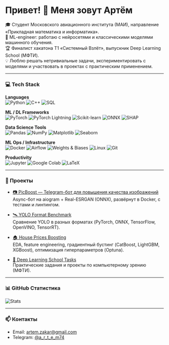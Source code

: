 # Привет! 👋 Меня зовут Артём  

🎓 Студент Московского авиационного института (МАИ), направление «Прикладная математика и информатика».  
🤖 ML-engineer: работаю с нейросетями и классическими моделями машинного обучения.  
🏆 Финалист хакатона T1 «Системный Взлёт», выпускник Deep Learning School (МФТИ).  
💡 Люблю решать нетривиальные задачи, экспериментировать с моделями и участвовать в проектах с практическим применением.

---

### 💻 Tech Stack

**Languages**  
![Python](https://img.shields.io/badge/Python-3776AB?style=for-the-badge&logo=python&logoColor=white)
![C++](https://img.shields.io/badge/C++-00599C?style=for-the-badge&logo=cplusplus&logoColor=white)
![SQL](https://img.shields.io/badge/SQL-336791?style=for-the-badge&logo=postgresql&logoColor=white)

**ML / DL Frameworks**  
![PyTorch](https://img.shields.io/badge/PyTorch-EE4C2C?style=for-the-badge&logo=pytorch&logoColor=white)
![PyTorch Lightning](https://img.shields.io/badge/PyTorch%20Lightning-792EE5?style=for-the-badge&logo=pytorchlightning&logoColor=white)
![Scikit-learn](https://img.shields.io/badge/Scikit--learn-F7931E?style=for-the-badge&logo=scikitlearn&logoColor=white)
![ONNX](https://img.shields.io/badge/ONNX-005CED?style=for-the-badge&logo=onnx&logoColor=white)
![SHAP](https://img.shields.io/badge/SHAP-008080?style=for-the-badge&logoColor=white)

**Data Science Tools**  
![Pandas](https://img.shields.io/badge/Pandas-150458?style=for-the-badge&logo=pandas&logoColor=white)
![NumPy](https://img.shields.io/badge/NumPy-013243?style=for-the-badge&logo=numpy&logoColor=white)
![Matplotlib](https://img.shields.io/badge/Matplotlib-11557c?style=for-the-badge&logo=plotly&logoColor=white)
![Seaborn](https://img.shields.io/badge/Seaborn-0099CC?style=for-the-badge&logoColor=white)

**ML Ops / Infrastructure**  
![Docker](https://img.shields.io/badge/Docker-2496ED?style=for-the-badge&logo=docker&logoColor=white)
![Airflow](https://img.shields.io/badge/Apache%20Airflow-017CEE?style=for-the-badge&logo=apacheairflow&logoColor=white)
![Weights & Biases](https://img.shields.io/badge/Weights_&_Biases-FFBE00?style=for-the-badge&logo=weightsandbiases&logoColor=black)
![Linux](https://img.shields.io/badge/Linux-FCC624?style=for-the-badge&logo=linux&logoColor=black)
![Git](https://img.shields.io/badge/Git-F05032?style=for-the-badge&logo=git&logoColor=white)

**Productivity**  
![Jupyter](https://img.shields.io/badge/Jupyter-F37626?style=for-the-badge&logo=jupyter&logoColor=white)
![Google Colab](https://img.shields.io/badge/Google%20Colab-F9AB00?style=for-the-badge&logo=googlecolab&logoColor=white)
![LaTeX](https://img.shields.io/badge/LaTeX-008080?style=for-the-badge&logo=latex&logoColor=white)

---

### 🚀 Проекты

- [📷 PicBoost — Telegram-бот для повышения качества изображений](https://github.com/Artemzakar/high-res-telegram-bot)  
  Async-бот на aiogram + Real-ESRGAN (ONNX), развёрнут в Docker, с тестами и линтингом.  

- [🛰 YOLO Format Benchmark](https://github.com/Artemzakar/yolo-format-benchmark)  
  Сравнение YOLO в разных форматах (PyTorch, ONNX, TensorFlow, OpenVINO, TensorRT).  

- [🏠 House Prices Boosting](https://github.com/Artemzakar/house-prices-boosting)  
  EDA, feature engineering, градиентный бустинг (CatBoost, LightGBM, XGBoost), оптимизация гиперпараметров (Optuna).  

- [📓 Deep Learning School Tasks](https://github.com/Artemzakar/deep-learning-school-tasks)  
  Практические задания и проекты по компьютерному зрению (МФТИ).  

---

### 📊 GitHub Статистика
![Stats](https://github-readme-stats.vercel.app/api?username=Artemzakar&show_icons=true&theme=radical)

---

### 📫 Контакты
- Email: [artem.zakar@gmail.com](mailto:artem.zakar@gmail.com)  
- Telegram: [@a_r_t_e_m74](https://t.me/a_r_t_e_m74)  
